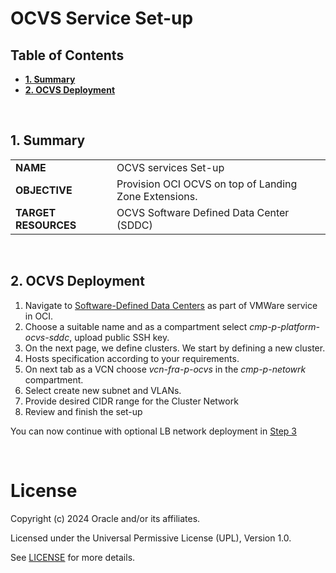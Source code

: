 # OCVS Service Set-up <!-- omit from toc -->
## **Table of Contents** <!-- omit from toc -->
- [**1. Summary**](#1-summary)
- [**2. OCVS Deployment**](#2-ocvs-deployment)

&nbsp; 

## **1. Summary**

|                      |                                                       |
| -------------------- | ----------------------------------------------------- |
| **NAME**             | OCVS services Set-up                                  |
| **OBJECTIVE**        | Provision OCI OCVS on top of Landing Zone Extensions. |
| **TARGET RESOURCES** | OCVS Software Defined Data Center (SDDC)              |

&nbsp; 

## **2. OCVS Deployment**
1. Navigate to [Software-Defined Data Centers](https://cloud.oracle.com/vmware/sddcs/create) as part of VMWare service in OCI. 
2. Choose a suitable name and as a compartment select *cmp-p-platform-ocvs-sddc*, upload public SSH key.
3. On the next page, we define clusters. We start by defining a new cluster.
4. Hosts specification according to your requirements.
5. On next tab as a VCN choose *vcn-fra-p-ocvs* in the *cmp-p-netowrk* compartment.
6. Select create new subnet and VLANs.
7. Provide desired CIDR range for the Cluster Network
8. Review and finish the set-up

You can now continue with optional LB network deployment in [Step 3](./../3_lb_optional)

&nbsp; 
&nbsp; 

# License <!-- omit from toc -->

Copyright (c) 2024 Oracle and/or its affiliates.

Licensed under the Universal Permissive License (UPL), Version 1.0.

See [LICENSE](/LICENSE.txt) for more details.
